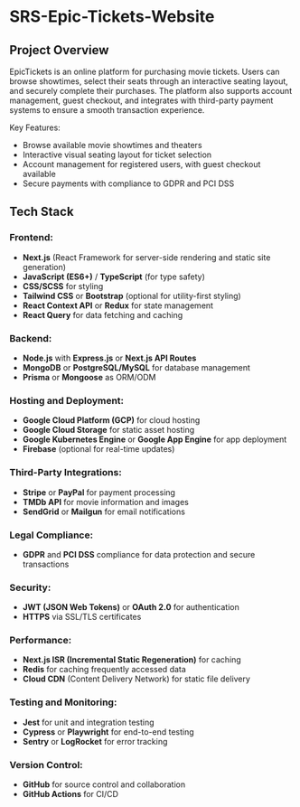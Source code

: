 # SRS-Epic-Tickets-Website

## Project Overview

EpicTickets is an online platform for purchasing movie tickets. Users can browse showtimes, select their seats through an interactive seating layout, and securely complete their purchases. The platform also supports account management, guest checkout, and integrates with third-party payment systems to ensure a smooth transaction experience. 

Key Features:
- Browse available movie showtimes and theaters
- Interactive visual seating layout for ticket selection
- Account management for registered users, with guest checkout available
- Secure payments with compliance to GDPR and PCI DSS

## Tech Stack

### Frontend:
- **Next.js** (React Framework for server-side rendering and static site generation)
- **JavaScript (ES6+)** / **TypeScript** (for type safety)
- **CSS/SCSS** for styling
- **Tailwind CSS** or **Bootstrap** (optional for utility-first styling)
- **React Context API** or **Redux** for state management
- **React Query** for data fetching and caching

### Backend:
- **Node.js** with **Express.js** or **Next.js API Routes**
- **MongoDB** or **PostgreSQL/MySQL** for database management
- **Prisma** or **Mongoose** as ORM/ODM

### Hosting and Deployment:
- **Google Cloud Platform (GCP)** for cloud hosting
- **Google Cloud Storage** for static asset hosting
- **Google Kubernetes Engine** or **Google App Engine** for app deployment
- **Firebase** (optional for real-time updates)

### Third-Party Integrations:
- **Stripe** or **PayPal** for payment processing
- **TMDb API** for movie information and images
- **SendGrid** or **Mailgun** for email notifications

### Legal Compliance:
- **GDPR** and **PCI DSS** compliance for data protection and secure transactions

### Security:
- **JWT (JSON Web Tokens)** or **OAuth 2.0** for authentication
- **HTTPS** via SSL/TLS certificates

### Performance:
- **Next.js ISR (Incremental Static Regeneration)** for caching
- **Redis** for caching frequently accessed data
- **Cloud CDN** (Content Delivery Network) for static file delivery

### Testing and Monitoring:
- **Jest** for unit and integration testing
- **Cypress** or **Playwright** for end-to-end testing
- **Sentry** or **LogRocket** for error tracking

### Version Control:
- **GitHub** for source control and collaboration
- **GitHub Actions** for CI/CD


